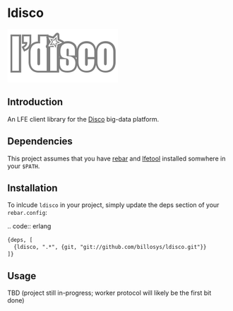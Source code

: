 # ldisco

<img src="resources/images/ldisco.png" />


## Introduction

An LFE client library for the [Disco](https://github.com/discoproject) big-data platform.


## Dependencies

This project assumes that you have [rebar](https://github.com/rebar/rebar)
and [lfetool](https://github.com/lfe/lfetool) installed somwhere
in your ``$PATH``.


## Installation

To inlcude ``ldisco`` in your project, simply update the deps section
of your ``rebar.config``:

.. code:: erlang

    {deps, [
      {ldisco, ".*", {git, "git://github.com/billosys/ldisco.git"}}
    ]}


## Usage

TBD (project still in-progress; worker protocol will likely be the first bit
done)
